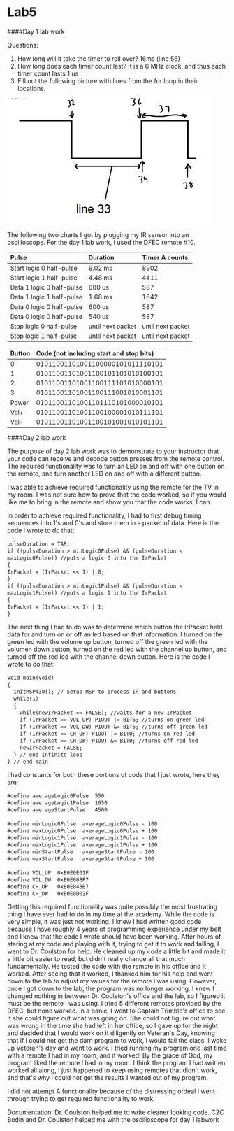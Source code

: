 Lab5
====

####Day 1 lab work

Questions:
1. How long will it take the timer to roll over? 16ms (line 56)
2. How long does each timer count last? It is a 6 MHz clock, and thus each timer count lasts 1 us
3. Fill out the following picture with lines from the for loop in their locations.

![alt text](https://raw.githubusercontent.com/JeremyGruszka/Lab5/master/Day1.PNG "Day 1")

The following two charts I got by plugging my IR sensor into an oscilloscope.  For the day 1 lab work, I used the DFEC remote #10.

|__Pulse__|__Duration__|__Timer A counts__|
|:-----|:-----|:-----|
|Start logic 0 half-pulse|9.02 ms|8902|
|Start logic 1 half-pulse|4.48 ms|4411|
|Data 1 logic 0 half-pulse|600 us|587|
|Data 1 logic 1 half-pulse|1.68 ms|1642|
|Data 0 logic 0 half-pulse|600 us|587|
|Data 0 logic 0 half-pulse|540 us|587|
|Stop logic 0 half-pulse|until next packet|until next packet|
|Stop logic 1 half-pulse|until next packet|until next packet|

|__Button__|__Code (not including start and stop bits)__|
|:-----|:-----|
|0|01011001101001100000101011110101|
|1|01011001101001100101101010100101|
|2|01011001101001100111101010000101|
|3|01011001101001100111001010001101|
|Power|01011001101001101110101000010101|
|Vol+|01011001101001100100001010111101|
|Vol-|01011001101001100101001010101101|

####Day 2 lab work

The purpose of day 2 lab work was to demonstrate to your instructor that your code can receive and decode button presses from the remote control.  The required functionality was to turn an LED on and off with one button on the remote, and turn another LED on and off with a different button.

I was able to achieve required functionality using the remote for the TV in my room.  I was not sure how to prove that the code worked, so if you would like me to bring in the remote and show you that the code works, I can.

In order to achieve required functionality, I had to first debug timing sequences into 1's and 0's and store them in a packet of data.  Here is the code I wrote to do that:

```
pulseDuration = TAR;
if ((pulseDuration > minLogic0Pulse) && (pulseDuration < maxLogic0Pulse)) //puts a logic 0 into the IrPacket
{
IrPacket = (IrPacket << 1) | 0;
}
if ((pulseDuration > minLogic1Pulse) && (pulseDuration < maxLogic1Pulse)) //puts a logic 1 into the IrPacket
{
IrPacket = (IrPacket << 1) | 1;
}
```

The next thing I had to do was to determine which button the IrPacket held data for and turn on or off an led based on that information.  I turned on the green led with the volume up button, turned off the green led with the volumen down button, turned on the red led with the channel up button, and turned off the red led with the channel down button.  Here is the code I wrote to do that:

```
void main(void) 
{
  initMSP430(); // Setup MSP to process IR and buttons
  while(1) 
  {
    while(newIrPacket == FALSE); //waits for a new IrPacket
    if (IrPacket == VOL_UP) P1OUT |= BIT6; //turns on green led
    if (IrPacket == VOL_DW) P1OUT &= BIT6; //turns off green led
    if (IrPacket == CH_UP) P1OUT |= BIT0; //turns on red led
    if (IrPacket == CH_DW) P1OUT &= BIT0; //turns off red led
    newIrPacket = FALSE;
  } // end infinite loop
} // end main
```

I had constants for both these portions of code that I just wrote, here they are:

```
#define	averageLogic0Pulse	550
#define	averageLogic1Pulse	1650
#define	averageStartPulse	4500

#define	minLogic0Pulse	averageLogic0Pulse - 100
#define	maxLogic0Pulse	averageLogic0Pulse + 100
#define	minLogic1Pulse	averageLogic1Pulse - 100
#define	maxLogic1Pulse	averageLogic1Pulse + 100
#define	minStartPulse	averageStartPulse - 100
#define	maxStartPulse	averageStartPulse + 100

#define	VOL_UP	0xE0E0E01F
#define	VOL_DW	0xE0E008F7
#define	CH_UP	0xE0E048B7
#define	CH_DW	0xE0E0D02F
```

Getting this required functionality was quite possibly the most frustrating thing I have ever had to do in my time at the academy.  While the code is very simple, it was just not working.  I knew I had written good code because I have roughly 4 years of programming experience under my belt and I knew that the code I wrote should have been working.  After hours of staring at my code and playing with it, trying to get it to work and failing, I went to Dr. Coulston for help.  He cleaned up my code a little bit and made it a little bit easier to read, but didn't really change all that much fundamentally.  He tested the code with the remote in his office and it worked.  After seeing that it worked, I thanked him for his help and went down to the lab to adjust my values for the remote I was using.  However, once I got down to the lab, the program was no longer working.  I knew I changed nothing in between Dr. Coulston's office and the lab, so I figured it must be the remote I was using.  I tried 5 different remotes provided by the DFEC, but none worked.  In a panic, I went to Captain Trimble's office to see if she could figure out what was going on.  She could not figure out what was wrong in the time she had left in her office, so I gave up for the night and decided that I would work on it diligently on Veteran's Day, knowing that if I could not get the darn program to work, I would fail the class.  I woke up Veteran's day and went to work.  I tried running my program one last time with a remote I had in my room, and it worked! By the grace of God, my program liked the remote I had in my room.  I think the program I had written worked all along, I just happened to keep using remotes that didn't work, and that's why I could not get the results I wanted out of my program.

I did not attempt A functionality because of the distressing ordeal I went through trying to get required functionality to work.

Documentation:
Dr. Coulston helped me to write cleaner looking code.
C2C Bodin and Dr. Coulston helped me with the oscilloscope for day 1 labwork
